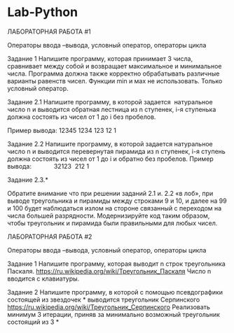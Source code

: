 # Lab-Python
ЛАБОРАТОРНАЯ РАБОТА #1

Операторы ввода –вывода, условный оператор, операторы цикла


Задание 1
Напишите программу, которая принимает 3 числа, сравнивает между собой и возвращает максимальное и минимальное числа. Программа должна также корректно обрабатывать различные варианты равенств чисел. Функции min и мах не использовать. Только условный оператор.

Задание 2.1
Напишите программу, в которой задается  натуральное число n и выводится обратная лестница из n ступенек, i-я ступенька должна состоять из чисел от 1 до i без пробелов.

Пример вывода:
12345
1234
123
12
1

Задание 2.2
Напишите программу, в которой задается натуральное число n и выводится перевернутая пирамида из n ступенек, i-я ступень должна состоять из чисел от 1 до i и обратно без пробелов.
Пример вывода:      
      32123 
        212
          1


Задание 2.3.*

Обратите внимание что при решении заданий 2.1 и. 2.2 «в лоб», при выводе треугольника и пирамиды между строками 9 и 10, и далее на 99 и 100 будет наблюдаться излом на стороне связанный с переходом на числа большей разрядности. Модернизируйте код таким образом, чтобы треугольник и пирамида были правильными для любых чисел.


ЛАБОРАТОРНАЯ РАБОТА #2

Операторы ввода –вывода, условный оператор, операторы цикла


Задание 1
Напишите программу, которая выводит n строк треугольника Паскаля. https://ru.wikipedia.org/wiki/Треугольник_Паскаля
Число n вводится с клавиатуры.

Задание 2
Напишите программу, в которой с помощью псевдографики состоящей из звездочек * выводится треугольник Серпинского
https://ru.wikipedia.org/wiki/Треугольник_Серпинского
Реализовать минимум 3 итерации, приняв за минимально возможный треугольник состоящий из 3 *
